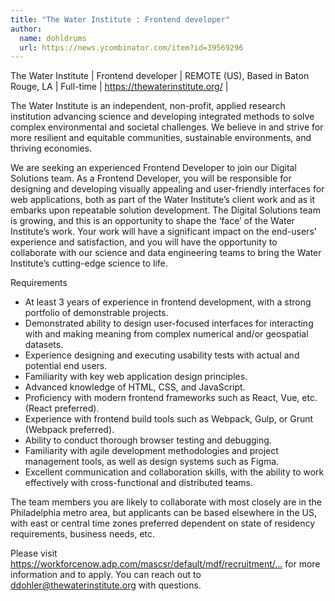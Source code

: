 ```yaml
---
title: "The Water Institute : Frontend developer"
author:
  name: dohldrums
  url: https://news.ycombinator.com/item?id=39569296
---
```

The Water Institute | Frontend developer | REMOTE (US), Based in Baton Rouge, LA | Full-time | <a href="https:&#x2F;&#x2F;thewaterinstitute.org&#x2F;" rel="nofollow">https:&#x2F;&#x2F;thewaterinstitute.org&#x2F;</a> |

The Water Institute is an independent, non-profit, applied research institution advancing science and developing integrated methods to solve complex environmental and societal challenges. We believe in and strive for more resilient and equitable communities, sustainable environments, and thriving economies.

We are seeking an experienced Frontend Developer to join our Digital Solutions team. As a Frontend Developer, you will be responsible for designing and developing visually appealing and user-friendly interfaces for web applications, both as part of the Water Institute’s client work and as it embarks upon repeatable solution development. The Digital Solutions team is growing, and this is an opportunity to shape the ‘face’ of the Water Institute’s work. Your work will have a significant impact on the end-users&#x27; experience and satisfaction, and you will have the opportunity to collaborate with our science and data engineering teams to bring the Water Institute’s cutting-edge science to life.

Requirements

- At least 3 years of experience in frontend development, with a strong portfolio of demonstrable projects. 
- Demonstrated ability to design user-focused interfaces for interacting with and making meaning from complex numerical and&#x2F;or geospatial datasets. 
- Experience designing and executing usability tests with actual and potential end users. 
- Familiarity with key web application design principles. 
- Advanced knowledge of HTML, CSS, and JavaScript. 
- Proficiency with modern frontend frameworks such as React, Vue, etc. (React preferred). 
- Experience with frontend build tools such as Webpack, Gulp, or Grunt (Webpack preferred). 
- Ability to conduct thorough browser testing and debugging. 
- Familiarity with agile development methodologies and project management tools, as well as design systems such as Figma. 
- Excellent communication and collaboration skills, with the ability to work effectively with cross-functional and distributed teams.

The team members you are likely to collaborate with most closely are in the Philadelphia metro area, but applicants can be based elsewhere in the US, with east or central time zones preferred dependent on state of residency requirements, business needs, etc.

Please visit <a href="https:&#x2F;&#x2F;workforcenow.adp.com&#x2F;mascsr&#x2F;default&#x2F;mdf&#x2F;recruitment&#x2F;recruitment.html?cid=cfe9eb33-0f69-467c-bb2a-1bd0ea7c0cf1&amp;ccId=19000101_000001&amp;type=MP&amp;lang=en_US&amp;jobId=474156" rel="nofollow">https:&#x2F;&#x2F;workforcenow.adp.com&#x2F;mascsr&#x2F;default&#x2F;mdf&#x2F;recruitment&#x2F;...</a> for more information and to apply. You can reach out to ddohler@thewaterinstitute.org with questions.
